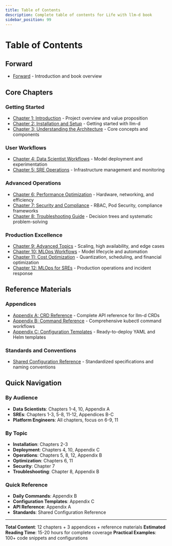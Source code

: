 ```yaml
---
title: Table of Contents
description: Complete table of contents for Life with llm-d book
sidebar_position: 99
---
```


# Table of Contents

## Forward

- [Forward](./00-forward.md) - Introduction and book overview

## Core Chapters

### Getting Started

- [Chapter 1: Introduction](./01-introduction.md) - Project overview and value proposition
- [Chapter 2: Installation and Setup](./02-installation-setup.md) - Getting started with llm-d
- [Chapter 3: Understanding the Architecture](./03-understanding-architecture.md) - Core concepts and components

### User Workflows

- [Chapter 4: Data Scientist Workflows](./04-data-scientist-workflows.md) - Model deployment and experimentation
- [Chapter 5: SRE Operations](./05-sre-operations.md) - Infrastructure management and monitoring

### Advanced Operations

- [Chapter 6: Performance Optimization](./06-performance-optimization.md) - Hardware, networking, and efficiency
- [Chapter 7: Security and Compliance](./07-security-compliance.md) - RBAC, Pod Security, compliance frameworks
- [Chapter 8: Troubleshooting Guide](./08-troubleshooting/index.md) - Decision trees and systematic problem-solving

### Production Excellence

- [Chapter 9: Advanced Topics](./09-advanced-topics.md) - Scaling, high availability, and edge cases
- [Chapter 10: MLOps Workflows](./10-mlops-workflows/index.md) - Model lifecycle and automation
- [Chapter 11: Cost Optimization](./11-cost-optimization.md) - Quantization, scheduling, and financial optimization
- [Chapter 12: MLOps for SREs](./12-mlops-for-sres.md) - Production operations and incident response

## Reference Materials

### Appendices

- [Appendix A: CRD Reference](./appendix/crd-reference.md) - Complete API reference for llm-d CRDs
- [Appendix B: Command Reference](./appendix/command-reference.md) - Comprehensive kubectl command workflows
- [Appendix C: Configuration Templates](./appendix/configuration-templates.md) - Ready-to-deploy YAML and Helm templates

### Standards and Conventions

- [Shared Configuration Reference](./appendix/shared-config.md) - Standardized specifications and naming conventions

## Quick Navigation

### By Audience

- **Data Scientists**: Chapters 1-4, 10, Appendix A
- **SREs**: Chapters 1-3, 5-8, 11-12, Appendices B-C
- **Platform Engineers**: All chapters, focus on 6-9, 11

### By Topic

- **Installation**: Chapters 2-3
- **Deployment**: Chapters 4, 10, Appendix C
- **Operations**: Chapters 5, 8, 12, Appendix B
- **Optimization**: Chapters 6, 11
- **Security**: Chapter 7
- **Troubleshooting**: Chapter 8, Appendix B

### Quick Reference

- **Daily Commands**: Appendix B
- **Configuration Templates**: Appendix C
- **API Reference**: Appendix A
- **Standards**: Shared Configuration Reference

---

**Total Content**: 12 chapters + 3 appendices + reference materials
**Estimated Reading Time**: 15-20 hours for complete coverage
**Practical Examples**: 100+ code snippets and configurations
